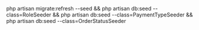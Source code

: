 php artisan migrate:refresh --seed && php artisan db:seed --class=RoleSeeder && php artisan db:seed --class=PaymentTypeSeeder && php artisan db:seed --class=OrderStatusSeeder